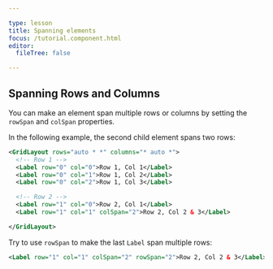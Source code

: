 ```yaml
---

type: lesson  
title: Spanning elements
focus: /tutorial.component.html
editor:
  fileTree: false

---
```


## Spanning Rows and Columns

You can make an element span multiple rows or columns by setting the `rowSpan` and `colSpan` properties. 

In the following example, the second child element spans two rows:

```xml
<GridLayout rows="auto * *" columns="* auto *">
  <!-- Row 1 -->
  <Label row="0" col="0">Row 1, Col 1</Label>
  <Label row="0" col="1">Row 1, Col 2</Label>
  <Label row="0" col="2">Row 1, Col 3</Label>

  <!-- Row 2 -->
  <Label row="1" col="0">Row 2, Col 1</Label>
  <Label row="1" col="1" colSpan="2">Row 2, Col 2 & 3</Label>

</GridLayout>
```

Try to use `rowSpan` to make the last `Label` span multiple rows:

```xml
<Label row="1" col="1" colSpan="2" rowSpan="2">Row 2, Col 2 & 3</Label>
```
